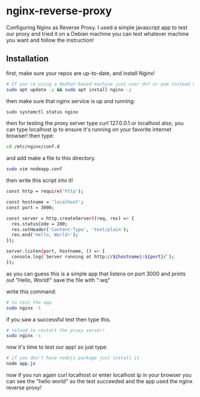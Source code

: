 # nginx-reverse-proxy

Configuring Nginx as Reverse Proxy.
I used a simple javascript app to test our proxy and tried it on a Debian machine you can test whatever machine you want and follow the instruction!

## Installation

first, make sure your repos are up-to-date, and install Nginx!

```bash
# If you're using a Redhat-based machine just user dnf or yum instead of apt
sudo apt update -y && sudo apt install nginx -y
```
then make sure that nginx service is up and running:
```bash
sudo systemctl status nginx
```
then for testing the proxy server type curl 127.0.0.1 or localhost
also, you can type localhost ip to ensure it's running on your favorite internet browser!
then type:
```bash
cd /etc/nginx/conf.d
```
and add make a file to this directory.
```bash
sudo vim nodeapp.conf

```
then write this script into it!
```bash
const http = require('http');

const hostname = 'localhost';
const port = 3000;

const server = http.createServer((req, res) => {
  res.statusCode = 200;
  res.setHeader('Content-Type', 'text/plain');
  res.end('Hello, World!');
});

server.listen(port, hostname, () => {
  console.log(`Server running at http://${hostname}:${port}/`);
});
```
as you can guess this is a simple app that listens on port 3000 and prints out "Hello, World!"
save the file with ":wq"
 
write this command:
```bash
# to test the app
sudo nginx -t
```
if you saw a successful test then type this.
```bash
# reload to restart the proxy server!
sudo nginx -s
```
now it's time to test our app! so just type:
```bash
# if you don't have nodejs package just install it
node app.js
```
now if you run again curl localhost
or enter localhost ip in your browser you can see the "hello world"
so the test succeeded and the app used the nginx reverse proxy!
